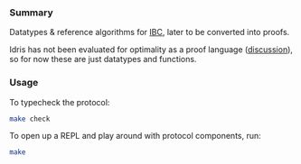 ### Summary

Datatypes &amp; reference algorithms for [IBC](https://github.com/cosmos/ics), later to be converted into proofs.

Idris has not been evaluated for optimality as a proof language ([discussion](https://github.com/cosmos/ics/issues/42)), so for now these are just datatypes and functions.

### Usage

To typecheck the protocol:

```bash
make check
```

To open up a REPL and play around with protocol components, run:

```bash
make
```
